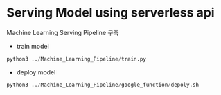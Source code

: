 # Serving Model using serverless api

Machine Learning Serving Pipeline 구축

- train model
```python
python3 ../Machine_Learning_Pipeline/train.py
```

- deploy model
```python
python3 ../Machine_Learning_Pipeline/google_function/depoly.sh
```
